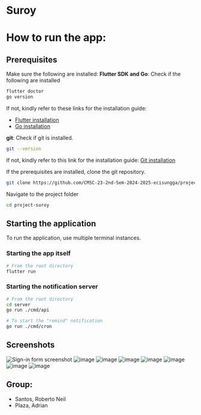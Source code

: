 # Suroy

# How to run the app:

## Prerequisites 

Make sure the following are installed:
**Flutter SDK and Go**: Check if the following are installed
```bash
flutter doctor
go version
```

If not, kindly refer to these links for the installation guide:
- [Flutter installation](https://docs.flutter.dev/install)
- [Go installation](https://go.dev/doc/install)

**git**: Check if git is installed.
```bash
git --version
```

If not, kindly refer to this link for the installation guide: [Git installation](https://git-scm.com/downloads)

If the prerequisites are installed, clone the git repository.

```bash
git clone https://github.com/CMSC-23-2nd-Sem-2024-2025-ecisungga/project-suroy.git
```

Navigate to the project folder
```bash
cd project-suroy
```

## Starting the application
To run the application, use multiple terminal instances.

### Starting the app itself
```bash
# From the root directory
flutter run
```

### Starting the notification server
```bash
# From the root directory
cd server
go run ./cmd/api
```
```bash
# To start the "remind" notification
go run ./cmd/cron
```
## Screenshots
![Sign-in form screenshot](https://github.com/user-attachments/assets/77b03062-cdee-4e2b-b407-9b050105522e)
![image](https://github.com/user-attachments/assets/87db58c5-bbce-43f0-96ae-f3707b97a604)
![image](https://github.com/user-attachments/assets/3eccbe61-7c34-45ab-9338-ff3e57b34858)
![image](https://github.com/user-attachments/assets/7fc4cd28-4296-47cd-b075-00a58a2d4088)
![image](https://github.com/user-attachments/assets/2ec6a41c-431f-4038-8cfd-e7a488a9b28f)
![image](https://github.com/user-attachments/assets/ed6c1703-d0c1-402e-93ee-13664e65ae6d)
![image](https://github.com/user-attachments/assets/858a0abc-5dd1-4b02-af05-77c9fdcc28f9)
![image](https://github.com/user-attachments/assets/5b87007e-6835-442c-850b-3844a89b9728)

## Group:
- Santos, Roberto Neil
- Plaza, Adrian




